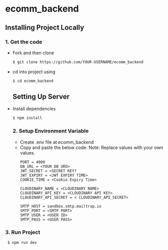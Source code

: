 # ecomm_backend

## Installing Project Locally

### 1. Get the code

- Fork and then clone
  ```bash
  $ git clone https://github.com/YOUR-USERNAME/ecomm_backend
  ```
- cd into project using
  ```bash
  $ cd ecomm_backend
  ```

  ## Setting Up Server
  
- Install dependencies
  ```bash
  $ npm install
  ```

  ### 2. Setup Environment Variable

  - Create .env file at ecomm_backend
  - Copy and paste the below code. Note: Replace values with your own values.
    ```
    PORT = 4000
    DB_URL = <YOUR DB URO>
    JWT_SECRET = <SECRET KEY?
    JWT_EXPIRY = <JWT EXPIRY TIME>
    COOKIE_TIME = <Cookie Expiry Time>
    
    CLOUDINARY_NAME = <CLOUDINARY NAME>
    CLOUDINARY_API_KEY = <CLOUDINARY API KEY>
    CLOUDINARY_API_SECRET = < CLOUDINARY_API_SECRET>
    
    SMTP_HOST = sandbox.smtp.mailtrap.io
    SMTP_PORT = <SMTP PORT>
    SMTP_USER = <USER ID>
    SMTP_PASS = <USER PASS>
    ```
 ### 3. Run Project
 ```bash
  $ npm run dev
  ```
